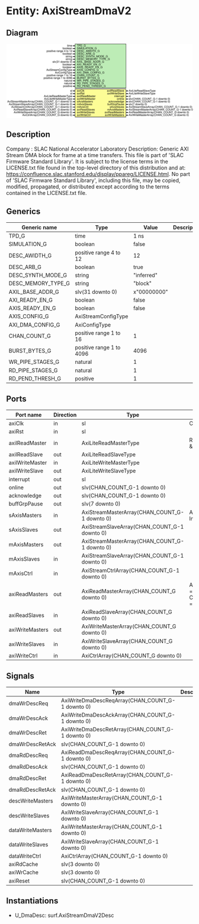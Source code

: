 # Entity: AxiStreamDmaV2

## Diagram

![Diagram](AxiStreamDmaV2.svg "Diagram")
## Description

Company    : SLAC National Accelerator Laboratory
Description:
Generic AXI Stream DMA block for frame at a time transfers.
This file is part of 'SLAC Firmware Standard Library'.
It is subject to the license terms in the LICENSE.txt file found in the
top-level directory of this distribution and at:
   https://confluence.slac.stanford.edu/display/ppareg/LICENSE.html.
No part of 'SLAC Firmware Standard Library', including this file,
may be copied, modified, propagated, or distributed except according to
the terms contained in the LICENSE.txt file.
## Generics

| Generic name       | Type                     | Value       | Description |
| ------------------ | ------------------------ | ----------- | ----------- |
| TPD_G              | time                     | 1 ns        |             |
| SIMULATION_G       | boolean                  | false       |             |
| DESC_AWIDTH_G      | positive range 4 to 12   | 12          |             |
| DESC_ARB_G         | boolean                  | true        |             |
| DESC_SYNTH_MODE_G  | string                   | "inferred"  |             |
| DESC_MEMORY_TYPE_G | string                   | "block"     |             |
| AXIL_BASE_ADDR_G   | slv(31 downto 0)         | x"00000000" |             |
| AXI_READY_EN_G     | boolean                  | false       |             |
| AXIS_READY_EN_G    | boolean                  | false       |             |
| AXIS_CONFIG_G      | AxiStreamConfigType      |             |             |
| AXI_DMA_CONFIG_G   | AxiConfigType            |             |             |
| CHAN_COUNT_G       | positive range 1 to 16   | 1           |             |
| BURST_BYTES_G      | positive range 1 to 4096 | 4096        |             |
| WR_PIPE_STAGES_G   | natural                  | 1           |             |
| RD_PIPE_STAGES_G   | natural                  | 1           |             |
| RD_PEND_THRESH_G   | positive                 | 1           |             |
## Ports

| Port name       | Direction | Type                                          | Description                                    |
| --------------- | --------- | --------------------------------------------- | ---------------------------------------------- |
| axiClk          | in        | sl                                            | Clock/Reset                                    |
| axiRst          | in        | sl                                            |                                                |
| axilReadMaster  | in        | AxiLiteReadMasterType                         | Register Access & Interrupt                    |
| axilReadSlave   | out       | AxiLiteReadSlaveType                          |                                                |
| axilWriteMaster | in        | AxiLiteWriteMasterType                        |                                                |
| axilWriteSlave  | out       | AxiLiteWriteSlaveType                         |                                                |
| interrupt       | out       | sl                                            |                                                |
| online          | out       | slv(CHAN_COUNT_G-1 downto 0)                  |                                                |
| acknowledge     | out       | slv(CHAN_COUNT_G-1 downto 0)                  |                                                |
| buffGrpPause    | out       | slv(7 downto 0)                               |                                                |
| sAxisMasters    | in        | AxiStreamMasterArray(CHAN_COUNT_G-1 downto 0) | AXI Stream Interface                           |
| sAxisSlaves     | out       | AxiStreamSlaveArray(CHAN_COUNT_G-1 downto 0)  |                                                |
| mAxisMasters    | out       | AxiStreamMasterArray(CHAN_COUNT_G-1 downto 0) |                                                |
| mAxisSlaves     | in        | AxiStreamSlaveArray(CHAN_COUNT_G-1 downto 0)  |                                                |
| mAxisCtrl       | in        | AxiStreamCtrlArray(CHAN_COUNT_G-1 downto 0)   |                                                |
| axiReadMasters  | out       | AxiReadMasterArray(CHAN_COUNT_G downto 0)     | AXI Interfaces, 0 = Desc, 1-CHAN_COUNT_G = DMA |
| axiReadSlaves   | in        | AxiReadSlaveArray(CHAN_COUNT_G downto 0)      |                                                |
| axiWriteMasters | out       | AxiWriteMasterArray(CHAN_COUNT_G downto 0)    |                                                |
| axiWriteSlaves  | in        | AxiWriteSlaveArray(CHAN_COUNT_G downto 0)     |                                                |
| axiWriteCtrl    | in        | AxiCtrlArray(CHAN_COUNT_G downto 0)           |                                                |
## Signals

| Name             | Type                                             | Description |
| ---------------- | ------------------------------------------------ | ----------- |
| dmaWrDescReq     | AxiWriteDmaDescReqArray(CHAN_COUNT_G-1 downto 0) |             |
| dmaWrDescAck     | AxiWriteDmaDescAckArray(CHAN_COUNT_G-1 downto 0) |             |
| dmaWrDescRet     | AxiWriteDmaDescRetArray(CHAN_COUNT_G-1 downto 0) |             |
| dmaWrDescRetAck  | slv(CHAN_COUNT_G-1 downto 0)                     |             |
| dmaRdDescReq     | AxiReadDmaDescReqArray(CHAN_COUNT_G-1 downto 0)  |             |
| dmaRdDescAck     | slv(CHAN_COUNT_G-1 downto 0)                     |             |
| dmaRdDescRet     | AxiReadDmaDescRetArray(CHAN_COUNT_G-1 downto 0)  |             |
| dmaRdDescRetAck  | slv(CHAN_COUNT_G-1 downto 0)                     |             |
| descWriteMasters | AxiWriteMasterArray(CHAN_COUNT_G-1 downto 0)     |             |
| descWriteSlaves  | AxiWriteSlaveArray(CHAN_COUNT_G-1 downto 0)      |             |
| dataWriteMasters | AxiWriteMasterArray(CHAN_COUNT_G-1 downto 0)     |             |
| dataWriteSlaves  | AxiWriteSlaveArray(CHAN_COUNT_G-1 downto 0)      |             |
| dataWriteCtrl    | AxiCtrlArray(CHAN_COUNT_G-1 downto 0)            |             |
| axiRdCache       | slv(3 downto 0)                                  |             |
| axiWrCache       | slv(3 downto 0)                                  |             |
| axiReset         | slv(CHAN_COUNT_G-1 downto 0)                     |             |
## Instantiations

- U_DmaDesc: surf.AxiStreamDmaV2Desc
